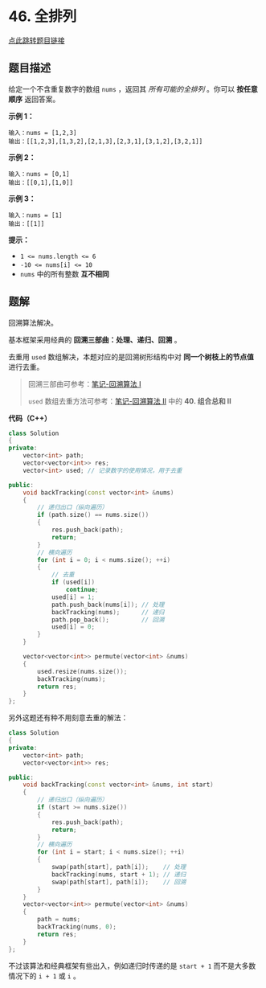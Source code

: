 # 46. 全排列

[点此跳转题目链接](https://leetcode.cn/problems/permutations/description/)

## 题目描述

给定一个不含重复数字的数组 `nums` ，返回其 *所有可能的全排列* 。你可以 **按任意顺序** 返回答案。

 

**示例 1：**

```
输入：nums = [1,2,3]
输出：[[1,2,3],[1,3,2],[2,1,3],[2,3,1],[3,1,2],[3,2,1]]
```

**示例 2：**

```
输入：nums = [0,1]
输出：[[0,1],[1,0]]
```

**示例 3：**

```
输入：nums = [1]
输出：[[1]]
```

 

**提示：**

- `1 <= nums.length <= 6`
- `-10 <= nums[i] <= 10`
- `nums` 中的所有整数 **互不相同**



## 题解

回溯算法解决。

基本框架采用经典的 **回溯三部曲：处理、递归、回溯** 。

去重用 `used` 数组解决，本题对应的是回溯树形结构中对 **同一个树枝上的节点值** 进行去重。

> 回溯三部曲可参考：[笔记-回溯算法 I](https://blog.csdn.net/weixin_54468359/article/details/140668113?spm=1001.2014.3001.5501)
>
> `used` 数组去重方法可参考：[笔记-回溯算法 II](https://blog.csdn.net/weixin_54468359/article/details/140798384?spm=1001.2014.3001.5501) 中的 **40. 组合总和 II** 

**代码（C++）**

```cpp
class Solution
{
private:
    vector<int> path;
    vector<vector<int>> res;
    vector<int> used; // 记录数字的使用情况，用于去重

public:
    void backTracking(const vector<int> &nums)
    {
        // 递归出口（纵向遍历）
        if (path.size() == nums.size())
        {
            res.push_back(path);
            return;
        }
        // 横向遍历
        for (int i = 0; i < nums.size(); ++i)
        {
            // 去重
            if (used[i])
                continue;
            used[i] = 1;
            path.push_back(nums[i]); // 处理
            backTracking(nums);      // 递归
            path.pop_back();         // 回溯
            used[i] = 0;
        }
    }

    vector<vector<int>> permute(vector<int> &nums)
    {
        used.resize(nums.size());
        backTracking(nums);
        return res;
    }
};
```

另外这题还有种不用刻意去重的解法：

```cpp
class Solution
{
private:
    vector<int> path;
    vector<vector<int>> res;

public:
    void backTracking(const vector<int> &nums, int start)
    {
        // 递归出口（纵向遍历）
        if (start >= nums.size())
        {
            res.push_back(path);
            return;
        }
        // 横向遍历
        for (int i = start; i < nums.size(); ++i)
        {
            swap(path[start], path[i]);    // 处理
            backTracking(nums, start + 1); // 递归
            swap(path[start], path[i]);    // 回溯
        }
    }
    vector<vector<int>> permute(vector<int> &nums)
    {
        path = nums;
        backTracking(nums, 0);
        return res;
    }
};
```

不过该算法和经典框架有些出入，例如递归时传递的是 `start + 1` 而不是大多数情况下的 `i + 1` 或 `i` 。